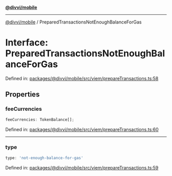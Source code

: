[**@divvi/mobile**](../README.md)

---

[@divvi/mobile](../README.md) / PreparedTransactionsNotEnoughBalanceForGas

# Interface: PreparedTransactionsNotEnoughBalanceForGas

Defined in: [packages/@divvi/mobile/src/viem/prepareTransactions.ts:58](https://github.com/divvi-xyz/divvi-mobile/blob/main/packages/@divvi/mobile/src/viem/prepareTransactions.ts#L58)

## Properties

### feeCurrencies

```ts
feeCurrencies: TokenBalance[];
```

Defined in: [packages/@divvi/mobile/src/viem/prepareTransactions.ts:60](https://github.com/divvi-xyz/divvi-mobile/blob/main/packages/@divvi/mobile/src/viem/prepareTransactions.ts#L60)

---

### type

```ts
type: 'not-enough-balance-for-gas'
```

Defined in: [packages/@divvi/mobile/src/viem/prepareTransactions.ts:59](https://github.com/divvi-xyz/divvi-mobile/blob/main/packages/@divvi/mobile/src/viem/prepareTransactions.ts#L59)
